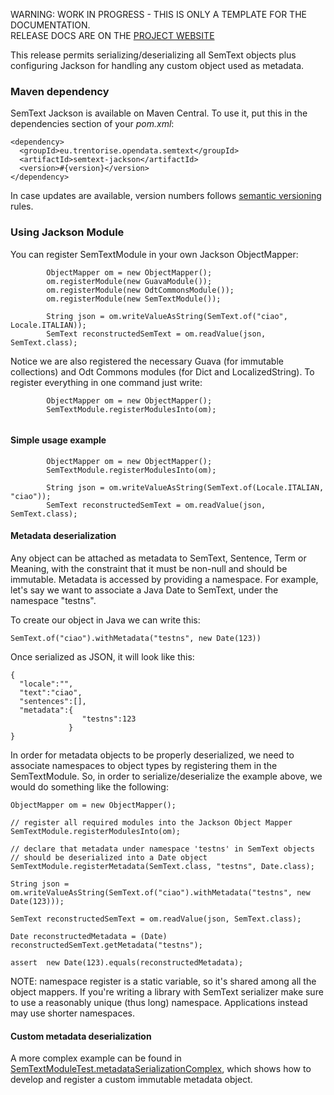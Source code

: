 <p class="jedoc-to-strip">
WARNING: WORK IN PROGRESS - THIS IS ONLY A TEMPLATE FOR THE DOCUMENTATION. <br/>
RELEASE DOCS ARE ON THE <a href="http://opendatatrentino.github.io/semtext-jackson" target="_blank">PROJECT WEBSITE</a>
</p>

This release permits serializing/deserializing all SemText objects plus configuring Jackson for handling any custom object used as metadata.


### Maven dependency

SemText Jackson is available on Maven Central. To use it, put this in the dependencies section of your _pom.xml_: 


```
<dependency>
  <groupId>eu.trentorise.opendata.semtext</groupId>
  <artifactId>semtext-jackson</artifactId>
  <version>#{version}</version>            
</dependency>
```

In case updates are available, version numbers follows [semantic versioning](http://semver.org/) rules.


### Using Jackson Module

You can register SemTextModule in your own Jackson ObjectMapper:
```
        ObjectMapper om = new ObjectMapper();
        om.registerModule(new GuavaModule());
        om.registerModule(new OdtCommonsModule());
        om.registerModule(new SemTextModule());

        String json = om.writeValueAsString(SemText.of("ciao", Locale.ITALIAN));
        SemText reconstructedSemText = om.readValue(json, SemText.class);
```

Notice we are also registered the necessary Guava (for immutable collections) and Odt Commons modules (for Dict and LocalizedString). To register everything in one command just write:

```
        ObjectMapper om = new ObjectMapper();
        SemTextModule.registerModulesInto(om);        
  
```

#### Simple usage example

```
        ObjectMapper om = new ObjectMapper();
        SemTextModule.registerModulesInto(om);
        
        String json = om.writeValueAsString(SemText.of(Locale.ITALIAN, "ciao"));
        SemText reconstructedSemText = om.readValue(json, SemText.class);
```

#### Metadata deserialization

Any object can be attached as metadata to SemText, Sentence, Term or Meaning, with the constraint that it must be non-null and should be immutable. Metadata is accessed by providing a namespace. For example, let's say we want to associate a Java Date to SemText, under the namespace "testns". 

To create our object in Java we can write this:
```
SemText.of("ciao").withMetadata("testns", new Date(123))
```

Once serialized as JSON, it will look like this:

```
{
  "locale":"",
  "text":"ciao",
  "sentences":[],
  "metadata":{
                "testns":123
             }
}
```

In order for metadata objects to be properly deserialized, we need to associate namespaces to object types by registering them in the SemTextModule. So, in order to serialize/deserialize the example above, we would do something like the following:

```
ObjectMapper om = new ObjectMapper();

// register all required modules into the Jackson Object Mapper
SemTextModule.registerModulesInto(om);

// declare that metadata under namespace 'testns' in SemText objects
// should be deserialized into a Date object
SemTextModule.registerMetadata(SemText.class, "testns", Date.class);       
                        
String json = om.writeValueAsString(SemText.of("ciao").withMetadata("testns", new Date(123)));
        
SemText reconstructedSemText = om.readValue(json, SemText.class);                                
        
Date reconstructedMetadata = (Date) reconstructedSemText.getMetadata("testns");
        
assert  new Date(123).equals(reconstructedMetadata);
```

NOTE: namespace register is a static variable, so it's shared among all the object mappers. If you're writing a library with SemText serializer make sure to use a reasonably unique (thus long) namespace. Applications instead may use shorter namespaces.

#### Custom metadata deserialization

A more complex example can be found in <a href="https://github.com/opendatatrentino/semtext-jackson/blob/master/src/test/java/eu/trentorise/opendata/semtext/jackson/test/SemTextModuleTest.java" target="_blank">SemTextModuleTest.metadataSerializationComplex</a>, which shows how to develop and register a custom immutable metadata object. 
